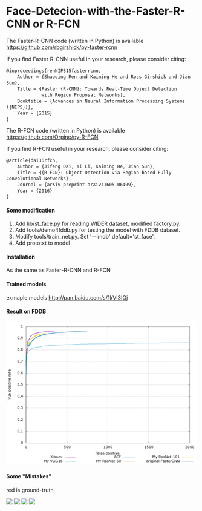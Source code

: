 # Face-Detecion-with-the-Faster-R-CNN  or  R-FCN
The Faster-R-CNN code (written in Python) is available https://github.com/rbgirshick/py-faster-rcnn

If you find Faster R-CNN useful in your research, please consider citing:

    @inproceedings{renNIPS15fasterrcnn,
        Author = {Shaoqing Ren and Kaiming He and Ross Girshick and Jian Sun},
        Title = {Faster {R-CNN}: Towards Real-Time Object Detection
                 with Region Proposal Networks},
        Booktitle = {Advances in Neural Information Processing Systems ({NIPS})},
        Year = {2015}
    }
    
The R-FCN code (written in Python) is available https://github.com/Orpine/py-R-FCN

If you find R-FCN useful in your research, please consider citing:

    @article{dai16rfcn,
        Author = {Jifeng Dai, Yi Li, Kaiming He, Jian Sun},
        Title = {{R-FCN}: Object Detection via Region-based Fully Convolutional Networks},
        Journal = {arXiv preprint arXiv:1605.06409},
        Year = {2016}
    }

#### Some modification

1. Add lib/st_face.py for reading WIDER dataset, modified factory.py.
2. Add tools/demo4fddb.py for testing the model with FDDB dataset.
3. Modify tools/train_net.py. Set '--imdb'  default='st_face'.
4. Add prototxt to model

#### Installation

As the same as Faster-R-CNN and R-FCN

#### Trained models

exmaple models
http://pan.baidu.com/s/1kVI3IQj

#### Result on FDDB

<img src="discROC.png" width="600">

#### Some "Mistakes"

red is ground-truth

<img src="601.jpg" width="300">
<img src="1843.jpg" width="300">
<img src="1062.jpg" width="500">
<img src="2.jpg" width="500">
